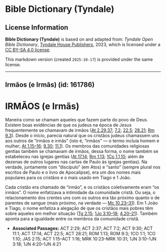 # Bible Dictionary (Tyndale)

## License Information

**Bible Dictionary (Tyndale)** is based on and adapted from: _Tyndale Open Bible Dictionary_, [Tyndale House Publishers](https://tyndaleopenresources.com/), 2023, which is licensed under a [CC BY-SA 4.0 license](https://creativecommons.org/licenses/by-sa/4.0/legalcode.en).

This markdown version (created `2025-10-17`) is provided under the same license.



--------------------------------

## Irmãos (e Irmãs) (id: 161786)

IRMÃOS (e Irmãs)
================

Maneira como se chamam aqueles que fazem parte do povo de Deus. Existem boas evidências de que os judeus na época de Jesus frequentemente se chamavam de irmãos ([At 2\.29,37](https://ref.ly/Acts2:29); [7\.2](https://ref.ly/Acts7:2); [22\.5](https://ref.ly/Acts22:5); [28\.21](https://ref.ly/Acts28:21); [Rm 9\.3](https://ref.ly/Rom9:3)). Desde o início, parecia natural que os cristãos judeus chamassem uns aos outros de “irmãos e irmãs” (isto é, “irmãos” — o termo incluía homem e mulher; [At 1\.15–16](https://ref.ly/Acts1:15-Acts1:16); [9\.30](https://ref.ly/Acts9:30); [11\.1](https://ref.ly/Acts11:1)). Os membros das comunidades religiosas gentias também se chamavam de irmãos, dessa forma, o nome também se estabeleceu nas igrejas gentias ([At 17\.14](https://ref.ly/Acts17:14); [Rm 1\.13](https://ref.ly/Rom1:13); [1Co 1\.1,10](https://ref.ly/1Cor1:1); além de dezenas de outros lugares nas cartas de Paulo às igrejas gentias). Na verdade, juntamente com “discípulo” (em Atos) e “santo” (sempre plural nos escritos de Paulo e o livro de Apocalipse), era um dos nomes mais populares para os cristãos e o mais usado em Tiago e 1 João.

Cada cristão era chamado de “irmão”, e os cristãos coletivamente eram “os irmãos”. O nome enfatizava a intimidade da comunidade cristã. Ou seja, o relacionamento dos crentes uns com os outros era tão próximo quanto o de parentes de sangue (mais próximo, na verdade — [Mc 10\.23–31](https://ref.ly/Mark10:23-Mark10:31)). Em 1 João e Tiago, o nome enfatiza a alegação de que os cristãos mais pobres têm sobre aqueles em melhor situação ([Tg 2\.15](https://ref.ly/Jas2:15); [1Jo 3\.10–18](https://ref.ly/1John3:10-1John3:18); [4\.20–21](https://ref.ly/1John4:20-1John4:21)). Também aponta para a igualdade entre os membros da comunidade cristã.

* **Associated Passages:** ACT 2:29; ACT 2:37; ACT 7:2; ACT 9:30; ACT 11:1; ACT 17:14; ACT 22:5; ACT 28:21; ROM 1:13; ROM 9:3; 1CO 1:1; 1CO 1:10; JAS 2:15; ACT 1:15–ACT 1:16; MRK 10:23–MRK 10:31; 1JN 3:10–1JN 3:18; 1JN 4:20–1JN 4:21

